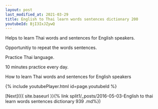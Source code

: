 ```yaml
---
layout: post
last_modified_at: 2021-03-29
title: English to Thai learn words sentences dictionary 200 
youtubeId: BjI3IxJZywQ
---
```

 
 
Helps to learn Thai words and sentences for English speakers.

Opportunitiy to repeat the words sentences. 

Practice Thai language. 
 
10 minutes practice every day. 
 
How to learn Thai words and sentences for English speakers 
 
{% include youtubePlayer.html id=page.youtubeId %}
 
 
[Next]({{ site.baseurl }}{% link  split1/_posts/2016-05-03-English to thai learn words sentences dictionary 939 .md%})
 

